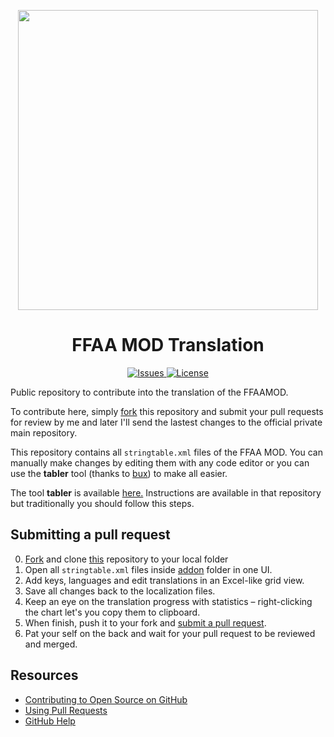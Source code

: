 <p align="center">
  <img src="http://ffaamod.es/wp-content/uploads/2014/04/Logo-ffaa-6-cabecera.jpg"
       width="480" />
</p>
<h1 align="center">FFAA MOD Translation</h1>
<p align="center">
  <a href="https://github.com/FFAAMOD/Translation_FFAAMOD/issues">
    <img src="http://img.shields.io/github/issues-raw/FFAAMOD/Translation_FFAAMOD.svg?style=flat&label=Issues"
         alt="Issues" />
  </a>
  <a href="https://opensource.org/licenses/MIT">
    <img src="https://img.shields.io/badge/License-MIT-yellow.svg"
         alt="License" />
  </a>
</p>

Public repository to contribute into the translation of the FFAAMOD.

To contribute here, simply [fork][fork] this repository and submit your pull requests for review by me and later I'll send the lastest changes to the official private main repository.

This repository contains all <code>stringtable.xml</code> files of the FFAA MOD. You can manually make changes by editing them with any code editor or you can use the <strong>tabler</strong> tool (thanks to <a href="https://github.com/bux/">bux</a>) to make all easier.

The tool <strong>tabler</strong> is available <a href="https://github.com/bux/tabler">here.</a> Instructions are available in that repository but traditionally you should follow this steps.

## Submitting a pull request

0. [Fork][fork] and clone <a href="https://github.com/FFAAMOD/Translation_FFAAMOD.git">this</a> repository to your local folder
0. Open all <code>stringtable.xml</code> files inside <a href="https://github.com/Mickyleitor/Translation_FFAAMOD/tree/master/addon">addon</a> folder in one UI.
0. Add keys, languages and edit translations in an Excel-like grid view.
0. Save all changes back to the localization files.
0. Keep an eye on the translation progress with statistics – right-clicking the chart let's you copy them to clipboard.
0. When finish, push it to your fork and [submit a pull request][pr].
0. Pat your self on the back and wait for your pull request to be reviewed and merged.

## Resources

- [Contributing to Open Source on GitHub](https://guides.github.com/activities/contributing-to-open-source/)
- [Using Pull Requests](https://help.github.com/articles/using-pull-requests/)
- [GitHub Help](https://help.github.com)

[fork]: https://github.com/FFAAMOD/Translation_FFAAMOD/fork
[pr]: https://github.com/FFAAMOD/Translation_FFAAMOD/compare
[style]: http://ben.balter.com/jekyll-style-guide/
